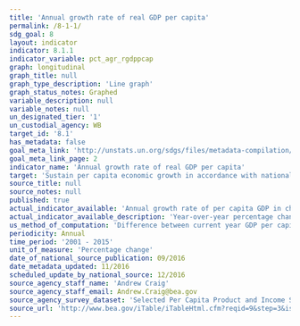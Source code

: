 ```yaml
---
title: 'Annual growth rate of real GDP per capita'
permalink: /8-1-1/
sdg_goal: 8
layout: indicator
indicator: 8.1.1
indicator_variable: pct_agr_rgdppcap
graph: longitudinal
graph_title: null
graph_type_description: 'Line graph'
graph_status_notes: Graphed
variable_description: null
variable_notes: null
un_designated_tier: '1'
un_custodial_agency: WB
target_id: '8.1'
has_metadata: false
goal_meta_link: 'http://unstats.un.org/sdgs/files/metadata-compilation/Metadata-Goal-8.pdf'
goal_meta_link_page: 2
indicator_name: 'Annual growth rate of real GDP per capita'
target: 'Sustain per capita economic growth in accordance with national circumstances and, in particular, at least 7 per cent gross domestic product growth per annum in the least developed countries.'
source_title: null
source_notes: null
published: true
actual_indicator_available: 'Annual growth rate of per capita GDP in chained 2009 dollars'
actual_indicator_available_description: 'Year-over-year percentage change in chained (2009) dollar Gross Domestic Product per capita'
us_method_of_computation: 'Difference between current year GDP per capita and previous year GDP per capita divided by previous year GDP per capita'
periodicity: Annual
time_period: '2001 - 2015'
unit_of_measure: 'Percentage change'
date_of_national_source_publication: 09/2016
date_metadata_updated: 11/2016
scheduled_update_by_national_source: 12/2016
source_agency_staff_name: 'Andrew Craig'
source_agency_staff_email: Andrew.Craig@bea.gov
source_agency_survey_dataset: 'Selected Per Capita Product and Income Series in Current and Chained Dollars'
source_url: 'http://www.bea.gov/iTable/iTableHtml.cfm?reqid=9&step=3&isuri=1&903=264'
---
```

